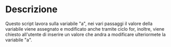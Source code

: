 # Descrizione
Questo script lavora sulla variabile "a", nei vari passaggi il valore della variabile viene assegnato e modificato anche tramite ciclo for, inoltre, viene chiesto all'utente di inserire un valore che andra a modificare ulteriormete la variabile "a".
